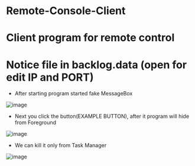 # Remote-Console-Client
# Client program for remote control
# Notice file in backlog.data (open for edit IP and PORT)
- After starting program started fake MessageBox 

![image](https://user-images.githubusercontent.com/58879890/140729549-e8e06965-3dc1-4c95-9e2f-8051c4ba1e0e.png)

- Next you click the button(EXAMPLE BUTTON), after it program will hide from Foreground

 ![image](https://user-images.githubusercontent.com/58879890/140729714-26666ff1-e726-4177-9809-b0b70171b35c.png)

- We can kill it only from Task Manager

 ![image](https://user-images.githubusercontent.com/58879890/140730183-e8984b75-e57c-4e27-ab6b-ef2c1f0f4d63.png)


